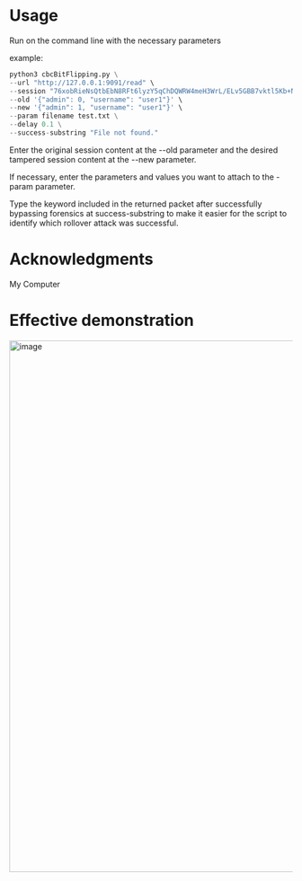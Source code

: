 # Usage

Run on the command line with the necessary parameters

example:
```python
python3 cbcBitFlipping.py \
--url "http://127.0.0.1:9091/read" \
--session "76xobRieNsQtbEbN8RFt6lyzY5qChDQWRW4meH3WrL/ELv5GBB7vktl5Kb+NEkMeBK7EXXruHJvjT70mDFJWig==" \
--old '{"admin": 0, "username": "user1"}' \
--new '{"admin": 1, "username": "user1"}' \
--param filename test.txt \
--delay 0.1 \
--success-substring "File not found."
```


Enter the original session content at the --old parameter and the desired tampered session content at the --new parameter.

If necessary, enter the parameters and values you want to attach to the -param parameter.

Type the keyword included in the returned packet after successfully bypassing forensics at success-substring to make it easier for the script to identify which rollover attack was successful.

# Acknowledgments

My Computer

# Effective demonstration

<img width="947" alt="image" src="https://github.com/user-attachments/assets/24ea0366-9e65-4f89-a189-7133e885fcf8" />
